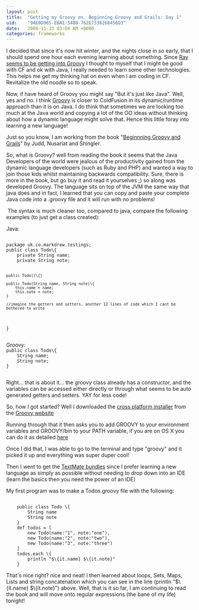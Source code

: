 ```yaml
---
layout: post
title:  "Getting my Groovy on. Beginning Groovy and Grails: Day 1"
uid:	"94E0D965-EBA1-548B-762E7338268456D3"
date:   2008-11-13 03:04 AM +0000
categories: frameworks
---
```

<p>I decided that since it's now hit winter, and the nights close in so early, that I should spend one hour each evening learning about something. Since <a title="ArgumentCollection - Broadchoice Engineering: Plain Text and HTML Emails via Spring" href="http://blog.broadchoice.com/index.cfm/2008/11/10/Plain-Text-and-HTML-Emails-via-Spring">Ray seems to be getting into Groovy</a> I thought to myself that I might be good with CF and ok with Java, I really needed to learn some other technologies. This helps me get my thinking hat on even when I am coding in CF. Revitalize the old noodle so to speak.
</p>
<p>
Now, if have heard of Groovy you might say "But it's just like Java". Well, yes and no. I think <a title="Groovy - Home" href="http://groovy.codehaus.org/">Groovy</a> is closer to ColdFusion in its dynamic/runtime approach than it is on Java. I do think that sometimes we are looking too much at the Java world and copying a lot of the OO ideas without thinking about how a dynamic language might solve that. Hence this little foray into learning a new language!</p>
<p>
Just so you know, I am working from the book "<a title="Amazon.co.uk: Beginning Groovy &amp; Grails: From Novice to Professional (Expert's Voice in Open Source): C et al Judd: Books" href="http://amazon.co.uk/dp/1430210451">Beginnning Groovy and Grails</a>" by Judd, Nusariat and Shingler.
</p>
<p>
So, what is Groovy? well from reading the book it seems that the Java Developers of the world were jealous of the productivity gained from the dynamic language developers (such as Ruby and PHP) and wanted a way to join those kids whilst maintaining backwards compatibility. Sure, there is more in the book, but go buy it and read it yourselves ;) so along was developed Groovy. The language sits on top of the JVM the same way that java does and in fact, I learned that you can copy and paste your complete Java code into a .groovy file and it will run with no problems! </p>
<p> The syntax is much cleaner too, compared to java, compare the following examples (to just get a class created):
</p>
<p>
Java:</p>
<p>
<code>
package uk.co.markdrew.testings;
public class Todo\{
	private String name;
	private String note;
	
	public Todo()\{}
	
	public Todo(String name, String note)\{
		this.name = name;
		this.note = note;
	}
	
	//imagine the getters and setters, another 12 lines of code which I cant be bothered to write
}</code></p>
<p><code>
</code>
Groovy:
<code>
public class Todo\{
	String name;
	String note;
}	</code></p>
<p><code>
</code>
Right... that is about it... the groovy class already has a constructor, and the variables can be accessed either directly or through what seems to be auto generated getters and setters. YAY for less code!
</p>
<p>
So, how I got started? Well I downloaded the <a href="http://dist.groovy.codehaus.org/distributions/installers/cross-platform/groovy-1.5.7-cross-platform-installer.jar">cross platform installer</a> from the <a title="Groovy - Download" href="http://groovy.codehaus.org/Download">Groovy website</a>
</p>
<p>
Running through that it then asks you to add GROOVY to your environment variables and GROOVY/bin to your PATH variable, if you are on OS X you can do it as detailed <a title="OS X: Change your PATH environment variable | Mac system administration | Tech-Recipes" href="http://www.tech-recipes.com/rx/2621/os_x_change_path_environment_variable/">here</a></p>
<p><a title="OS X: Change your PATH environment variable | Mac system administration | Tech-Recipes" href="http://www.tech-recipes.com/rx/2621/os_x_change_path_environment_variable/"></a>
Once I did that, I was able to go to the terminal and type "groovy" and it picked it up and everything was super duper cool!</p>
<p>
Then I went to get the <a title="Groovy - TextMate" href="http://groovy.codehaus.org/TextMate">TextMate bundles</a> since I prefer learning a new language as simply as possible without needing to drop down into an IDE (learn the basics then you need the power of an IDE)</p>
<p>My first program was to make a Todos.groovy file with the following:</p>
<p>
<code>
	public class Todo \{
		String name
		String note
	}
	def todos = [
		new	Todo(name:"1", note:"one"),
		new Todo(name:"2", note:"two"),
		new Todo(name:"3", note:"three")
	]
	todos.each \{ 
		println	"$\{it.name} $\{it.note}"
	}
</code></p>
<p><code></code>
That's nice right? nice and neat!
I then learned about loops, Sets, Maps, Lists and string concatenation which you can see in the line (println	"$\{it.name} $\{it.note}") above.
Well, that is it so far, I am continuing to read the book and will move onto regular expressions (the bane of my life) tonight!</p>